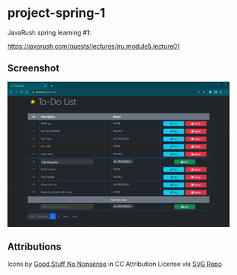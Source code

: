 # project-spring-1

JavaRush spring learning #1:

https://javarush.com/quests/lectures/jru.module5.lecture01

## Screenshot

![screenshot](./src/main/webapp/image/screenshot.png?raw=true)

## Attributions

Icons by <a href="https://goodstuffnononsense.com/hand-drawn-icons/space-icons/?ref=svgrepo.com" target="_blank">Good Stuff No Nonsense</a> in CC Attribution License via <a href="https://www.svgrepo.com/" target="_blank">SVG Repo</a>
